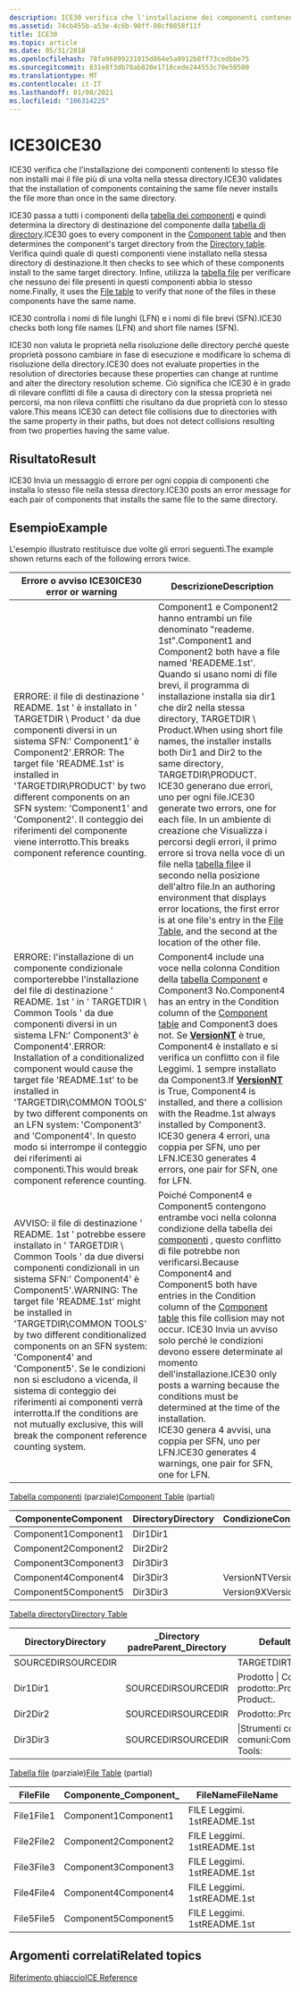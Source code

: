 ```yaml
---
description: ICE30 verifica che l'installazione dei componenti contenenti lo stesso file non installi mai il file più di una volta nella stessa directory.
ms.assetid: 74cb455b-a53e-4c6b-98ff-08cf0858f11f
title: ICE30
ms.topic: article
ms.date: 05/31/2018
ms.openlocfilehash: 78fa96899231015d864e5a0912b8ff73cedbbe75
ms.sourcegitcommit: 831e8f3db78ab820e1710cede244553c70e50500
ms.translationtype: MT
ms.contentlocale: it-IT
ms.lasthandoff: 01/08/2021
ms.locfileid: "106314225"
---
```

# <a name="ice30"></a><span data-ttu-id="b1d91-103">ICE30</span><span class="sxs-lookup"><span data-stu-id="b1d91-103">ICE30</span></span>

<span data-ttu-id="b1d91-104">ICE30 verifica che l'installazione dei componenti contenenti lo stesso file non installi mai il file più di una volta nella stessa directory.</span><span class="sxs-lookup"><span data-stu-id="b1d91-104">ICE30 validates that the installation of components containing the same file never installs the file more than once in the same directory.</span></span>

<span data-ttu-id="b1d91-105">ICE30 passa a tutti i componenti della [tabella dei componenti](component-table.md) e quindi determina la directory di destinazione del componente dalla [tabella di directory](directory-table.md).</span><span class="sxs-lookup"><span data-stu-id="b1d91-105">ICE30 goes to every component in the [Component table](component-table.md) and then determines the component's target directory from the [Directory table](directory-table.md).</span></span> <span data-ttu-id="b1d91-106">Verifica quindi quale di questi componenti viene installato nella stessa directory di destinazione.</span><span class="sxs-lookup"><span data-stu-id="b1d91-106">It then checks to see which of these components install to the same target directory.</span></span> <span data-ttu-id="b1d91-107">Infine, utilizza la [tabella file](file-table.md) per verificare che nessuno dei file presenti in questi componenti abbia lo stesso nome.</span><span class="sxs-lookup"><span data-stu-id="b1d91-107">Finally, it uses the [File table](file-table.md) to verify that none of the files in these components have the same name.</span></span>

<span data-ttu-id="b1d91-108">ICE30 controlla i nomi di file lunghi (LFN) e i nomi di file brevi (SFN).</span><span class="sxs-lookup"><span data-stu-id="b1d91-108">ICE30 checks both long file names (LFN) and short file names (SFN).</span></span>

<span data-ttu-id="b1d91-109">ICE30 non valuta le proprietà nella risoluzione delle directory perché queste proprietà possono cambiare in fase di esecuzione e modificare lo schema di risoluzione della directory.</span><span class="sxs-lookup"><span data-stu-id="b1d91-109">ICE30 does not evaluate properties in the resolution of directories because these properties can change at runtime and alter the directory resolution scheme.</span></span> <span data-ttu-id="b1d91-110">Ciò significa che ICE30 è in grado di rilevare conflitti di file a causa di directory con la stessa proprietà nei percorsi, ma non rileva conflitti che risultano da due proprietà con lo stesso valore.</span><span class="sxs-lookup"><span data-stu-id="b1d91-110">This means ICE30 can detect file collisions due to directories with the same property in their paths, but does not detect collisions resulting from two properties having the same value.</span></span>

## <a name="result"></a><span data-ttu-id="b1d91-111">Risultato</span><span class="sxs-lookup"><span data-stu-id="b1d91-111">Result</span></span>

<span data-ttu-id="b1d91-112">ICE30 Invia un messaggio di errore per ogni coppia di componenti che installa lo stesso file nella stessa directory.</span><span class="sxs-lookup"><span data-stu-id="b1d91-112">ICE30 posts an error message for each pair of components that installs the same file to the same directory.</span></span>

## <a name="example"></a><span data-ttu-id="b1d91-113">Esempio</span><span class="sxs-lookup"><span data-stu-id="b1d91-113">Example</span></span>

<span data-ttu-id="b1d91-114">L'esempio illustrato restituisce due volte gli errori seguenti.</span><span class="sxs-lookup"><span data-stu-id="b1d91-114">The example shown returns each of the following errors twice.</span></span>



| <span data-ttu-id="b1d91-115">Errore o avviso ICE30</span><span class="sxs-lookup"><span data-stu-id="b1d91-115">ICE30 error or warning</span></span>                                                                                                                                                                                                                                                                    | <span data-ttu-id="b1d91-116">Descrizione</span><span class="sxs-lookup"><span data-stu-id="b1d91-116">Description</span></span>                                                                                                                                                                                                                                                                                                                                                                                                                                    |
|-------------------------------------------------------------------------------------------------------------------------------------------------------------------------------------------------------------------------------------------------------------------------------------------|------------------------------------------------------------------------------------------------------------------------------------------------------------------------------------------------------------------------------------------------------------------------------------------------------------------------------------------------------------------------------------------------------------------------------------------------|
| <span data-ttu-id="b1d91-117">ERRORE: il file di destinazione ' README. 1st ' è installato in ' TARGETDIR \\ Product ' da due componenti diversi in un sistema SFN:' Component1' è Component2'.</span><span class="sxs-lookup"><span data-stu-id="b1d91-117">ERROR: The target file 'README.1st' is installed in 'TARGETDIR\\PRODUCT' by two different components on an SFN system: 'Component1' and 'Component2'.</span></span> <span data-ttu-id="b1d91-118">Il conteggio dei riferimenti del componente viene interrotto.</span><span class="sxs-lookup"><span data-stu-id="b1d91-118">This breaks component reference counting.</span></span>                                                                                           | <span data-ttu-id="b1d91-119">Component1 e Component2 hanno entrambi un file denominato "reademe. 1st".</span><span class="sxs-lookup"><span data-stu-id="b1d91-119">Component1 and Component2 both have a file named 'READEME.1st'.</span></span> <span data-ttu-id="b1d91-120">Quando si usano nomi di file brevi, il programma di installazione installa sia dir1 che dir2 nella stessa directory, TARGETDIR \\ Product.</span><span class="sxs-lookup"><span data-stu-id="b1d91-120">When using short file names, the installer installs both Dir1 and Dir2 to the same directory, TARGETDIR\\PRODUCT.</span></span><br/> <span data-ttu-id="b1d91-121">ICE30 generano due errori, uno per ogni file.</span><span class="sxs-lookup"><span data-stu-id="b1d91-121">ICE30 generate two errors, one for each file.</span></span> <span data-ttu-id="b1d91-122">In un ambiente di creazione che Visualizza i percorsi degli errori, il primo errore si trova nella voce di un file nella [tabella file](file-table.md)e il secondo nella posizione dell'altro file.</span><span class="sxs-lookup"><span data-stu-id="b1d91-122">In an authoring environment that displays error locations, the first error is at one file's entry in the [File Table](file-table.md), and the second at the location of the other file.</span></span><br/> |
| <span data-ttu-id="b1d91-123">ERRORE: l'installazione di un componente condizionale comporterebbe l'installazione del file di destinazione ' README. 1st ' in ' TARGETDIR \\ Common Tools ' da due componenti diversi in un sistema LFN:' Component3' è Component4'.</span><span class="sxs-lookup"><span data-stu-id="b1d91-123">ERROR: Installation of a conditionalized component would cause the target file 'README.1st' to be installed in 'TARGETDIR\\COMMON TOOLS' by two different components on an LFN system: 'Component3' and 'Component4'.</span></span> <span data-ttu-id="b1d91-124">In questo modo si interrompe il conteggio dei riferimenti ai componenti.</span><span class="sxs-lookup"><span data-stu-id="b1d91-124">This would break component reference counting.</span></span>                      | <span data-ttu-id="b1d91-125">Component4 include una voce nella colonna Condition della [tabella Component](component-table.md) e Component3 No.</span><span class="sxs-lookup"><span data-stu-id="b1d91-125">Component4 has an entry in the Condition column of the [Component table](component-table.md) and Component3 does not.</span></span> <span data-ttu-id="b1d91-126">Se [**VersionNT**](versionnt.md) è true, Component4 è installato e si verifica un conflitto con il file Leggimi. 1 sempre installato da Component3.</span><span class="sxs-lookup"><span data-stu-id="b1d91-126">If [**VersionNT**](versionnt.md) is True, Component4 is installed, and there a collision with the Readme.1st always installed by Component3.</span></span><br/> <span data-ttu-id="b1d91-127">ICE30 genera 4 errori, una coppia per SFN, uno per LFN.</span><span class="sxs-lookup"><span data-stu-id="b1d91-127">ICE30 generates 4 errors, one pair for SFN, one for LFN.</span></span><br/>                                                                                            |
| <span data-ttu-id="b1d91-128">AVVISO: il file di destinazione ' README. 1st ' potrebbe essere installato in ' TARGETDIR \\ Common Tools ' da due diversi componenti condizionali in un sistema SFN:' Component4' è Component5'.</span><span class="sxs-lookup"><span data-stu-id="b1d91-128">WARNING: The target file 'README.1st' might be installed in 'TARGETDIR\\COMMON TOOLS' by two different conditionalized components on an SFN system: 'Component4' and 'Component5'.</span></span> <span data-ttu-id="b1d91-129">Se le condizioni non si escludono a vicenda, il sistema di conteggio dei riferimenti ai componenti verrà interrotta.</span><span class="sxs-lookup"><span data-stu-id="b1d91-129">If the conditions are not mutually exclusive, this will break the component reference counting system.</span></span> | <span data-ttu-id="b1d91-130">Poiché Component4 e Component5 contengono entrambe voci nella colonna condizione della tabella dei [componenti](component-table.md) , questo conflitto di file potrebbe non verificarsi.</span><span class="sxs-lookup"><span data-stu-id="b1d91-130">Because Component4 and Component5 both have entries in the Condition column of the [Component table](component-table.md) this file collision may not occur.</span></span> <span data-ttu-id="b1d91-131">ICE30 Invia un avviso solo perché le condizioni devono essere determinate al momento dell'installazione.</span><span class="sxs-lookup"><span data-stu-id="b1d91-131">ICE30 only posts a warning because the conditions must be determined at the time of the installation.</span></span><br/> <span data-ttu-id="b1d91-132">ICE30 genera 4 avvisi, una coppia per SFN, uno per LFN.</span><span class="sxs-lookup"><span data-stu-id="b1d91-132">ICE30 generates 4 warnings, one pair for SFN, one for LFN.</span></span><br/>                                                                                            |



 

<span data-ttu-id="b1d91-133">[Tabella componenti](component-table.md) (parziale)</span><span class="sxs-lookup"><span data-stu-id="b1d91-133">[Component Table](component-table.md) (partial)</span></span>



| <span data-ttu-id="b1d91-134">Componente</span><span class="sxs-lookup"><span data-stu-id="b1d91-134">Component</span></span>  | <span data-ttu-id="b1d91-135">Directory</span><span class="sxs-lookup"><span data-stu-id="b1d91-135">Directory</span></span> | <span data-ttu-id="b1d91-136">Condizione</span><span class="sxs-lookup"><span data-stu-id="b1d91-136">Condition</span></span> |
|------------|-----------|-----------|
| <span data-ttu-id="b1d91-137">Component1</span><span class="sxs-lookup"><span data-stu-id="b1d91-137">Component1</span></span> | <span data-ttu-id="b1d91-138">Dir1</span><span class="sxs-lookup"><span data-stu-id="b1d91-138">Dir1</span></span>      |           |
| <span data-ttu-id="b1d91-139">Component2</span><span class="sxs-lookup"><span data-stu-id="b1d91-139">Component2</span></span> | <span data-ttu-id="b1d91-140">Dir2</span><span class="sxs-lookup"><span data-stu-id="b1d91-140">Dir2</span></span>      |           |
| <span data-ttu-id="b1d91-141">Component3</span><span class="sxs-lookup"><span data-stu-id="b1d91-141">Component3</span></span> | <span data-ttu-id="b1d91-142">Dir3</span><span class="sxs-lookup"><span data-stu-id="b1d91-142">Dir3</span></span>      |           |
| <span data-ttu-id="b1d91-143">Component4</span><span class="sxs-lookup"><span data-stu-id="b1d91-143">Component4</span></span> | <span data-ttu-id="b1d91-144">Dir3</span><span class="sxs-lookup"><span data-stu-id="b1d91-144">Dir3</span></span>      | <span data-ttu-id="b1d91-145">VersionNT</span><span class="sxs-lookup"><span data-stu-id="b1d91-145">VersionNT</span></span> |
| <span data-ttu-id="b1d91-146">Component5</span><span class="sxs-lookup"><span data-stu-id="b1d91-146">Component5</span></span> | <span data-ttu-id="b1d91-147">Dir3</span><span class="sxs-lookup"><span data-stu-id="b1d91-147">Dir3</span></span>      | <span data-ttu-id="b1d91-148">Version9X</span><span class="sxs-lookup"><span data-stu-id="b1d91-148">Version9X</span></span> |



 

[<span data-ttu-id="b1d91-149">Tabella directory</span><span class="sxs-lookup"><span data-stu-id="b1d91-149">Directory Table</span></span>](directory-table.md)



| <span data-ttu-id="b1d91-150">Directory</span><span class="sxs-lookup"><span data-stu-id="b1d91-150">Directory</span></span> | <span data-ttu-id="b1d91-151">\_Directory padre</span><span class="sxs-lookup"><span data-stu-id="b1d91-151">Parent\_Directory</span></span> | <span data-ttu-id="b1d91-152">DefaultDir</span><span class="sxs-lookup"><span data-stu-id="b1d91-152">DefaultDir</span></span>                    |
|-----------|-------------------|-------------------------------|
| <span data-ttu-id="b1d91-153">SOURCEDIR</span><span class="sxs-lookup"><span data-stu-id="b1d91-153">SOURCEDIR</span></span> |                   | <span data-ttu-id="b1d91-154">TARGETDIR</span><span class="sxs-lookup"><span data-stu-id="b1d91-154">TARGETDIR</span></span>                     |
| <span data-ttu-id="b1d91-155">Dir1</span><span class="sxs-lookup"><span data-stu-id="b1d91-155">Dir1</span></span>      | <span data-ttu-id="b1d91-156">SOURCEDIR</span><span class="sxs-lookup"><span data-stu-id="b1d91-156">SOURCEDIR</span></span>         | <span data-ttu-id="b1d91-157">Prodotto \| Component1 prodotto:.</span><span class="sxs-lookup"><span data-stu-id="b1d91-157">Product\|Component1 Product:.</span></span> |
| <span data-ttu-id="b1d91-158">Dir2</span><span class="sxs-lookup"><span data-stu-id="b1d91-158">Dir2</span></span>      | <span data-ttu-id="b1d91-159">SOURCEDIR</span><span class="sxs-lookup"><span data-stu-id="b1d91-159">SOURCEDIR</span></span>         | <span data-ttu-id="b1d91-160">Prodotto:.</span><span class="sxs-lookup"><span data-stu-id="b1d91-160">Product:.</span></span>                     |
| <span data-ttu-id="b1d91-161">Dir3</span><span class="sxs-lookup"><span data-stu-id="b1d91-161">Dir3</span></span>      | <span data-ttu-id="b1d91-162">SOURCEDIR</span><span class="sxs-lookup"><span data-stu-id="b1d91-162">SOURCEDIR</span></span>         | <span data-ttu-id="b1d91-163">\|Strumenti comuni comuni:</span><span class="sxs-lookup"><span data-stu-id="b1d91-163">Common\|Common Tools:</span></span>         |



 

<span data-ttu-id="b1d91-164">[Tabella file](file-table.md) (parziale)</span><span class="sxs-lookup"><span data-stu-id="b1d91-164">[File Table](file-table.md) (partial)</span></span>



| <span data-ttu-id="b1d91-165">File</span><span class="sxs-lookup"><span data-stu-id="b1d91-165">File</span></span>  | <span data-ttu-id="b1d91-166">Componente\_</span><span class="sxs-lookup"><span data-stu-id="b1d91-166">Component\_</span></span> | <span data-ttu-id="b1d91-167">FileName</span><span class="sxs-lookup"><span data-stu-id="b1d91-167">FileName</span></span>   |
|-------|-------------|------------|
| <span data-ttu-id="b1d91-168">File1</span><span class="sxs-lookup"><span data-stu-id="b1d91-168">File1</span></span> | <span data-ttu-id="b1d91-169">Component1</span><span class="sxs-lookup"><span data-stu-id="b1d91-169">Component1</span></span>  | <span data-ttu-id="b1d91-170">FILE Leggimi. 1st</span><span class="sxs-lookup"><span data-stu-id="b1d91-170">README.1st</span></span> |
| <span data-ttu-id="b1d91-171">File2</span><span class="sxs-lookup"><span data-stu-id="b1d91-171">File2</span></span> | <span data-ttu-id="b1d91-172">Component2</span><span class="sxs-lookup"><span data-stu-id="b1d91-172">Component2</span></span>  | <span data-ttu-id="b1d91-173">FILE Leggimi. 1st</span><span class="sxs-lookup"><span data-stu-id="b1d91-173">README.1st</span></span> |
| <span data-ttu-id="b1d91-174">File3</span><span class="sxs-lookup"><span data-stu-id="b1d91-174">File3</span></span> | <span data-ttu-id="b1d91-175">Component3</span><span class="sxs-lookup"><span data-stu-id="b1d91-175">Component3</span></span>  | <span data-ttu-id="b1d91-176">FILE Leggimi. 1st</span><span class="sxs-lookup"><span data-stu-id="b1d91-176">README.1st</span></span> |
| <span data-ttu-id="b1d91-177">File4</span><span class="sxs-lookup"><span data-stu-id="b1d91-177">File4</span></span> | <span data-ttu-id="b1d91-178">Component4</span><span class="sxs-lookup"><span data-stu-id="b1d91-178">Component4</span></span>  | <span data-ttu-id="b1d91-179">FILE Leggimi. 1st</span><span class="sxs-lookup"><span data-stu-id="b1d91-179">README.1st</span></span> |
| <span data-ttu-id="b1d91-180">File5</span><span class="sxs-lookup"><span data-stu-id="b1d91-180">File5</span></span> | <span data-ttu-id="b1d91-181">Component5</span><span class="sxs-lookup"><span data-stu-id="b1d91-181">Component5</span></span>  | <span data-ttu-id="b1d91-182">FILE Leggimi. 1st</span><span class="sxs-lookup"><span data-stu-id="b1d91-182">README.1st</span></span> |



 

## <a name="related-topics"></a><span data-ttu-id="b1d91-183">Argomenti correlati</span><span class="sxs-lookup"><span data-stu-id="b1d91-183">Related topics</span></span>

<dl> <dt>

[<span data-ttu-id="b1d91-184">Riferimento ghiaccio</span><span class="sxs-lookup"><span data-stu-id="b1d91-184">ICE Reference</span></span>](ice-reference.md)
</dt> </dl>

 

 




